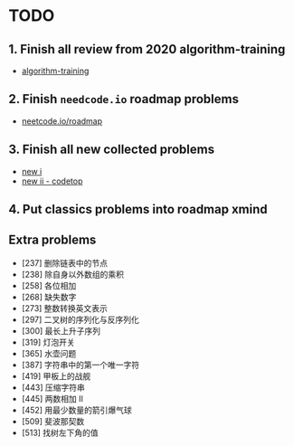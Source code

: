 # TODO

## 1. Finish all review from 2020 algorithm-training
* [algorithm-training](https://github.com/adamyanna/algorithm-training/tree/master/leetcode)

## 2. Finish `needcode.io` roadmap problems
* [neetcode.io/roadmap](https://neetcode.io/roadmap)

## 3. Finish all new collected problems
* [new i](https://adamyanna.github.io/docs/archives/2024/2024-10-11-i-algorithm/)
* [new ii - codetop](https://codetop.cc/home)

## 4. Put classics problems into roadmap xmind

## Extra problems
- [237] 删除链表中的节点
- [238] 除自身以外数组的乘积
- [258] 各位相加
- [268] 缺失数字
- [273] 整数转换英文表示
- [297] 二叉树的序列化与反序列化
- [300] 最长上升子序列
- [319] 灯泡开关
- [365] 水壶问题
- [387] 字符串中的第一个唯一字符
- [419] 甲板上的战舰
- [443] 压缩字符串
- [445] 两数相加 II
- [452] 用最少数量的箭引爆气球
- [509] 斐波那契数
- [513] 找树左下角的值
